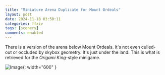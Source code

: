 ```yaml
---
title: "Miniature Arena Duplicate for Mount Ordeals"
layout: post
date: 2024-11-18 03:50:11
categories: ffxiv
tags: [scenery]
comments: enabled
---
```

There is a version of the arena below Mount Ordeals. It's not even culled-out or occluded by skybox geometry. It's just under the land. This is what is retrieved for the *Origami King*-style minigame.

![Image](/1731901811522.jpg){: width="600" }

